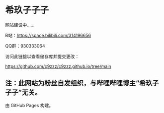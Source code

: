 # 希玖子子子

网站建设中……

B站：https://space.bilibili.com/314196656

QQ群：930333064

访问此链接以查看储存库并提交更改：

https://github.com/c9zzz/c9zzz.github.io/tree/main

## 注：此网站为粉丝自发组织，与哔哩哔哩博主“希玖子子子”无关。

由 GitHub Pages 构建。
